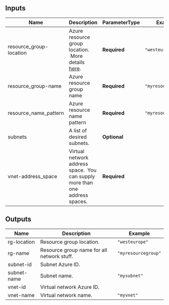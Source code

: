 ## Inputs

| Name | Description | ParameterType | Example | ValueType | Default |
|------|-------------|----------|---------|:----:|:-----:|
| resource\_group-location | Azure resource group location. &nbsp;More details [here](https://azure.microsoft.com/en-us/global-infrastructure/regions/). |**Required** |```"westeurope"``` | string | `""` |
| resource\_group-name | Azure resource group name |**Required** |```"myresourcegroup"``` | string | `""` |
| resource\_name\_pattern | Azure resource name pattern |**Required** |```"myresource"``` | string | `""` |
| subnets | A list of desired subnets. |**Optional** | | list | `[]` |
| vnet-address\_space | Virtual network address space. &nbsp;You can supply more than one address spaces. |**Required** | | list | `[]` |

## Outputs

| Name | Description | Example |
|------|-------------|----------|
| rg-location | Resource group location. |```"westeurope"``` |
| rg-name | Resource group name for all network stuff. |```"myresourcegroup"``` |
| subnet-id | Subnet Azure ID. | |
| subnet-name | Subnet name. |```"mysubnet"``` |
| vnet-id | Virtual network Azure ID. | |
| vnet-name | Virtual network name. |```"myvnet"``` |

